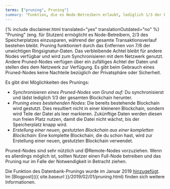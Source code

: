 ```yaml
---
terms: ["pruning", Pruning"]
summary: "Funktion, die es Node-Betreibern erlaubt, lediglich 1/3 der Blockchain herunterzuladen und zu synchronisieren"
---
```


{% include disclaimer.html translated="yes" translationOutdated="no" %}
"Pruning" (eng. für Stutzen) ermöglicht es Node-Betreibern, 2/3 des Speicherplatzes einzusparen, während der gesamte Transaktionsverlauf bestehen bleibt. Pruning funktioniert durch das Entfernen von 7/8 der unwichtigen Ringsignatur-Daten. Das verbleibende Achtel bleibt für andere Nodes verfügbar und wird zum Synchronisieren mit dem Netzwerk genutzt. Andere Pruned-Nodes verfügen über ein zufälliges Achtel der Daten und stellen dies dem Netzwerk zur Verfügung. Es gibt beim Gebrauch eines Pruned-Nodes keine Nachteile bezüglich der Privatsphäre oder Sicherheit.

Es gibt drei Möglichkeiten des Prunings:

- *Synchronisieren eines Pruned-Nodes von Grund auf:* Du synchronisierst und lädst lediglich 1/3 der gesamten Blockchain herunter.
- *Pruning eines bestehenden Nodes:* Die bereits bestehende Blockchain wird gestutzt. Dies resultiert nicht in einer kleineren Blockchain, sondern wird Teile der Datei als leer markieren. Zukünftige Daten werden diesen nun freien Platz nutzen, damit die Datei nicht wächst, bis der Speicherplatz knapp wird.
- *Erstellung einer neuen, gestutzten Blockchain aus einer kompletten Blockchain:* Eine komplette Blockchain, die du schon hast, wird zur Erstellung einer neuen, gestutzten Blockchain verwendet.

Pruned-Nodes sind sehr nützlich und @Remote-Nodes vorzuziehen. Wenn es allerdings möglich ist, sollten Nutzer einen Full-Node betreiben und das Pruning nur im Falle der Notwendigkeit in Betracht ziehen.

Die Funktion des Datenbank-Prunings wurde im Januar 2019 [hinzugefügt](https://github.com/monero-project/monero/pull/4843). Im [Blogpost]({{ site.baseurl }}/2019/02/01/pruning.html) finden sich weitere Informationen.